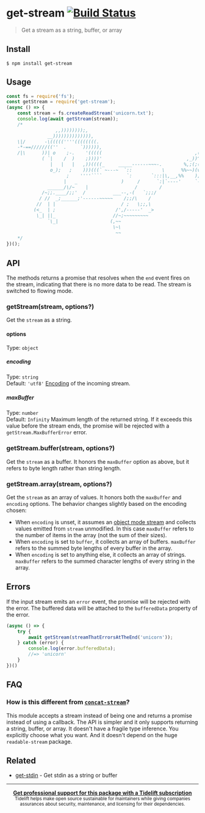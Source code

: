 # get-stream [![Build Status](https://travis-ci.com/sindresorhus/get-stream.svg?branch=master)](https://travis-ci.com/github/sindresorhus/get-stream)
> Get a stream as a string, buffer, or array
## Install
```
$ npm install get-stream
```
## Usage
```js
const fs = require('fs');
const getStream = require('get-stream');
(async () => {
	const stream = fs.createReadStream('unicorn.txt');
	console.log(await getStream(stream));
	/*
	              ,,))))))));,
	           __)))))))))))))),
	\|/       -\(((((''''((((((((.
	-*-==//////((''  .     `)))))),
	/|\      ))| o    ;-.    '(((((                                  ,(,
	         ( `|    /  )    ;))))'                               ,_))^;(~
	            |   |   |   ,))((((_     _____------~~~-.        %,;(;(>';'~
	            o_);   ;    )))(((` ~---~  `::           \      %%~~)(v;(`('~
	                  ;    ''''````         `:       `:::|\,__,%%    );`'; ~
	                 |   _                )     /      `:|`----'     `-'
	           ______/\/~    |                 /        /
	         /~;;.____/;;'  /          ___--,-(   `;;;/
	        / //  _;______;'------~~~~~    /;;/\    /
	       //  | |                        / ;   \;;,\
	      (<_  | ;                      /',/-----'  _>
	       \_| ||_                     //~;~~~~~~~~~
	           `\_|                   (,~~
	                                   \~\
	                                    ~~
	*/
})();
```
## API
The methods returns a promise that resolves when the `end` event fires on the stream, indicating that there is no more data to be read. The stream is switched to flowing mode.
### getStream(stream, options?)
Get the `stream` as a string.
#### options
Type: `object`
##### encoding
Type: `string`\
Default: `'utf8'`
[Encoding](https://nodejs.org/api/buffer.html#buffer_buffer) of the incoming stream.
##### maxBuffer
Type: `number`\
Default: `Infinity`
Maximum length of the returned string. If it exceeds this value before the stream ends, the promise will be rejected with a `getStream.MaxBufferError` error.
### getStream.buffer(stream, options?)
Get the `stream` as a buffer.
It honors the `maxBuffer` option as above, but it refers to byte length rather than string length.
### getStream.array(stream, options?)
Get the `stream` as an array of values.
It honors both the `maxBuffer` and `encoding` options. The behavior changes slightly based on the encoding chosen:
- When `encoding` is unset, it assumes an [object mode stream](https://nodesource.com/blog/understanding-object-streams/) and collects values emitted from `stream` unmodified. In this case `maxBuffer` refers to the number of items in the array (not the sum of their sizes).
- When `encoding` is set to `buffer`, it collects an array of buffers. `maxBuffer` refers to the summed byte lengths of every buffer in the array.
- When `encoding` is set to anything else, it collects an array of strings. `maxBuffer` refers to the summed character lengths of every string in the array.
## Errors
If the input stream emits an `error` event, the promise will be rejected with the error. The buffered data will be attached to the `bufferedData` property of the error.
```js
(async () => {
	try {
		await getStream(streamThatErrorsAtTheEnd('unicorn'));
	} catch (error) {
		console.log(error.bufferedData);
		//=> 'unicorn'
	}
})()
```
## FAQ
### How is this different from [`concat-stream`](https://github.com/maxogden/concat-stream)?
This module accepts a stream instead of being one and returns a promise instead of using a callback. The API is simpler and it only supports returning a string, buffer, or array. It doesn't have a fragile type inference. You explicitly choose what you want. And it doesn't depend on the huge `readable-stream` package.
## Related
- [get-stdin](https://github.com/sindresorhus/get-stdin) - Get stdin as a string or buffer
---
<div align="center">
	<b>
		<a href="https://tidelift.com/subscription/pkg/npm-get-stream?utm_source=npm-get-stream&utm_medium=referral&utm_campaign=readme">Get professional support for this package with a Tidelift subscription</a>
	</b>
	<br>
	<sub>
		Tidelift helps make open source sustainable for maintainers while giving companies<br>assurances about security, maintenance, and licensing for their dependencies.
	</sub>
</div>
